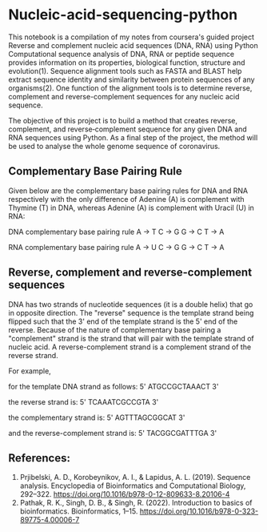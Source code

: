 # Nucleic-acid-sequencing-python

This notebook is a compilation of my notes from coursera's guided project Reverse and complement nucleic acid sequences (DNA, RNA) using Python
Computational sequence analysis of DNA, RNA or peptide sequence provides information on its properties, biological function, structure and evolution(1). Sequence alignment tools such as FASTA and BLAST help extract sequence identity and similarity between protein sequences of any organisms(2).
One function of the alignment tools is to determine reverse, complement and reverse-complement sequences for any nucleic acid sequence. 

The objective of this project is to build a method that creates reverse, complement, and reverse‐complement sequence for any given DNA and RNA sequences using Python. As a final step of the project, the method will be used to analyse the whole genome sequence of coronavirus. 

## Complementary Base Pairing Rule

Given below are the complementary base pairing rules for DNA and RNA respectively with the only difference of Adenine (A) is complement with Thymine (T) in DNA, whereas Adenine (A) is complement with Uracil (U) in RNA:

  DNA complementary base pairing rule
    A -> T
    C -> G
    G -> C
    T -> A

  RNA complementary base pairing rule
    A -> U
    C -> G
    G -> C
    T -> A

## Reverse, complement and reverse-complement sequences

DNA has two strands of nucleotide sequences (it is a double helix) that go in opposite direction. The "reverse" sequence is the template strand being flipped such that the 3' end of the template strand is the 5' end of the reverse. Because of the nature of complementary base pairing a "complement" strand is the strand that will pair with the template strand of nucleic acid. A reverse-complement strand is a complement strand of the reverse strand. 

For example, 

for the template DNA strand as follows:
5' ATGCCGCTAAACT 3'

the reverse strand is:
5' TCAAATCGCCGTA 3'

the complementary strand is:
5' AGTTTAGCGGCAT 3'

and the reverse-complement strand is:
5' TACGGCGATTTGA 3'

## References: 
1. Prjibelski, A. D., Korobeynikov, A. I., &amp; Lapidus, A. L. (2019). Sequence analysis. Encyclopedia of Bioinformatics and Computational Biology, 292–322. https://doi.org/10.1016/b978-0-12-809633-8.20106-4 
2. Pathak, R. K., Singh, D. B., &amp; Singh, R. (2022). Introduction to basics of bioinformatics. Bioinformatics, 1–15. https://doi.org/10.1016/b978-0-323-89775-4.00006-7 
